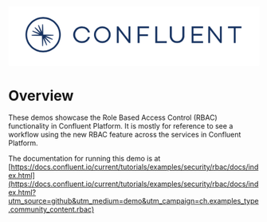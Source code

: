 ![image](../../../images/confluent-logo-300-2.png)
  
# Overview

These demos showcase the Role Based Access Control (RBAC) functionality in Confluent Platform. It is mostly for reference to see a workflow using the new RBAC feature across the services in Confluent Platform.

The documentation for running this demo is at [https://docs.confluent.io/current/tutorials/examples/security/rbac/docs/index.html](https://docs.confluent.io/current/tutorials/examples/security/rbac/docs/index.html?utm_source=github&utm_medium=demo&utm_campaign=ch.examples_type.community_content.rbac)

